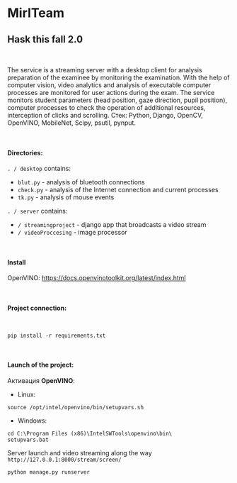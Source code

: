 # MirITeam
## Hask this fall 2.0

&nbsp;

The service is a streaming server with a desktop client for analysis
preparation of the examinee by monitoring the examination.
With the help of computer vision, video analytics and analysis of executable
computer processes are monitored for user actions
during the exam.
The service monitors student parameters
(head position, gaze direction, pupil position),
computer processes to check the operation of additional resources,
interception of clicks and scrolling.
Стек: Python, Django, OpenCV, OpenVINO, MobileNet, Scipy, psutil, pynput.

&nbsp;



#### Directories:

`. / desktop` contains:
 - `blut.py` - analysis of bluetooth connections
 - `check.py` - analysis of the Internet connection and current processes
 - `tk.py` - analysis of mouse events


 `. / server` contains:
 - `/ streamingproject` - django app that broadcasts a video stream
 - `/ videoProccesing` - image processor

&nbsp;

 
#### Install

OpenVINO:
https://docs.openvinotoolkit.org/latest/index.html
&nbsp;

&nbsp;

#### Project connection:
```


pip install -r requirements.txt
```

&nbsp;

#### Launch of the project:

Активация **OpenVINO**:
 - Linux: 
 ```
 source /opt/intel/openvino/bin/setupvars.sh
```
 - Windows: 
```
cd C:\Program Files (x86)\IntelSWTools\openvino\bin\
setupvars.bat
```


Server launch and video streaming along the way `http://127.0.0.1:8000/stream/screen/` 
```
python manage.py runserver
```


&nbsp;

&nbsp;
